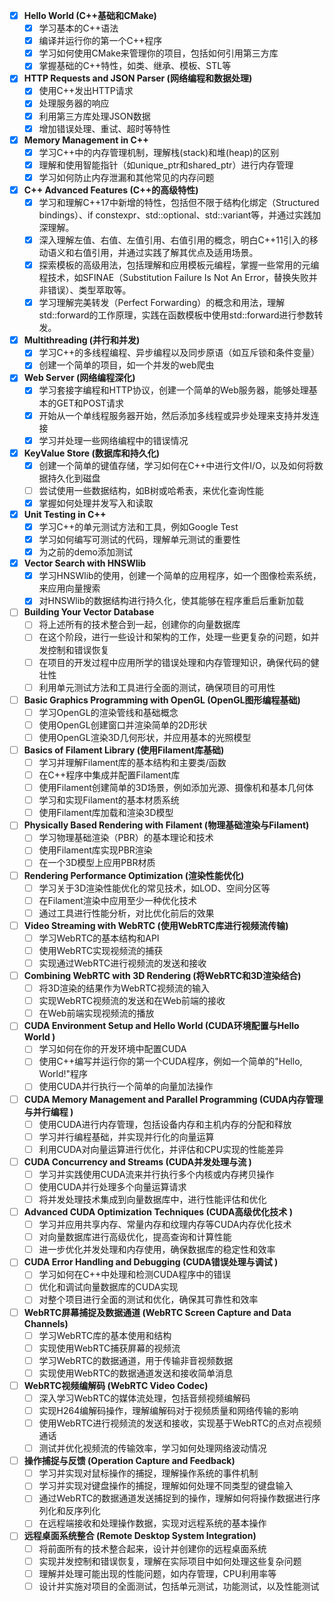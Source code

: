 - [X] **Hello World (C++基础和CMake)**
   - [X] 学习基本的C++语法
   - [X] 编译并运行你的第一个C++程序
   - [X] 学习如何使用CMake来管理你的项目，包括如何引用第三方库
   - [X] 掌握基础的C++特性，如类、继承、模板、STL等

- [X] **HTTP Requests and JSON Parser (网络编程和数据处理)**
   - [X] 使用C++发出HTTP请求
   - [X] 处理服务器的响应
   - [X] 利用第三方库处理JSON数据
   - [X] 增加错误处理、重试、超时等特性

- [X] **Memory Management in C++**
   - [X] 学习C++中的内存管理机制，理解栈(stack)和堆(heap)的区别
   - [X] 理解和使用智能指针（如unique_ptr和shared_ptr）进行内存管理
   - [X] 学习如何防止内存泄漏和其他常见的内存问题

- [X] **C++ Advanced Features (C++的高级特性)**
   - [X] 学习和理解C++17中新增的特性，包括但不限于结构化绑定（Structured bindings）、if constexpr、std::optional、std::variant等，并通过实践加深理解。
   - [X] 深入理解左值、右值、左值引用、右值引用的概念，明白C++11引入的移动语义和右值引用，并通过实践了解其优点及适用场景。
   - [X] 探索模板的高级用法，包括理解和应用模板元编程，掌握一些常用的元编程技术，如SFINAE（Substitution Failure Is Not An Error，替换失败并非错误）、类型萃取等。
   - [X] 学习理解完美转发（Perfect Forwarding）的概念和用法，理解std::forward的工作原理，实践在函数模板中使用std::forward进行参数转发。

- [X] **Multithreading (并行和并发)**
   - [X] 学习C++的多线程编程、异步编程以及同步原语（如互斥锁和条件变量）
   - [X] 创建一个简单的项目，如一个并发的web爬虫

- [X] **Web Server (网络编程深化)**
   - [X] 学习套接字编程和HTTP协议，创建一个简单的Web服务器，能够处理基本的GET和POST请求
   - [X] 开始从一个单线程服务器开始，然后添加多线程或异步处理来支持并发连接
   - [X] 学习并处理一些网络编程中的错误情况

- [X] **KeyValue Store (数据库和持久化)**
   - [X] 创建一个简单的键值存储，学习如何在C++中进行文件I/O，以及如何将数据持久化到磁盘
   - [ ] 尝试使用一些数据结构，如B树或哈希表，来优化查询性能
   - [X] 掌握如何处理并发写入和读取

- [X] **Unit Testing in C++**
   - [X] 学习C++的单元测试方法和工具，例如Google Test
   - [X] 学习如何编写可测试的代码，理解单元测试的重要性
   - [X] 为之前的demo添加测试

- [X] **Vector Search with HNSWlib**
   - [X] 学习HNSWlib的使用，创建一个简单的应用程序，如一个图像检索系统，来应用向量搜索
   - [X] 对HNSWlib的数据结构进行持久化，使其能够在程序重启后重新加载

- [ ] **Building Your Vector Database**
   - [ ] 将上述所有的技术整合到一起，创建你的向量数据库
   - [ ] 在这个阶段，进行一些设计和架构的工作，处理一些更复杂的问题，如并发控制和错误恢复
   - [ ] 在项目的开发过程中应用所学的错误处理和内存管理知识，确保代码的健壮性
   - [ ] 利用单元测试方法和工具进行全面的测试，确保项目的可用性

- [ ] **Basic Graphics Programming with OpenGL (OpenGL图形编程基础)**
   - [ ] 学习OpenGL的渲染管线和基础概念
   - [ ] 使用OpenGL创建窗口并渲染简单的2D形状
   - [ ] 使用OpenGL渲染3D几何形状，并应用基本的光照模型

- [ ] **Basics of Filament Library (使用Filament库基础)**
   - [ ] 学习并理解Filament库的基本结构和主要类/函数
   - [ ] 在C++程序中集成并配置Filament库
   - [ ] 使用Filament创建简单的3D场景，例如添加光源、摄像机和基本几何体
   - [ ] 学习和实现Filament的基本材质系统
   - [ ] 使用Filament库加载和渲染3D模型

- [ ] **Physically Based Rendering with Filament (物理基础渲染与Filament)**
   - [ ] 学习物理基础渲染（PBR）的基本理论和技术
   - [ ] 使用Filament库实现PBR渲染
   - [ ] 在一个3D模型上应用PBR材质

- [ ] **Rendering Performance Optimization (渲染性能优化)**
   - [ ] 学习关于3D渲染性能优化的常见技术，如LOD、空间分区等
   - [ ] 在Filament渲染中应用至少一种优化技术
   - [ ] 通过工具进行性能分析，对比优化前后的效果

- [ ] **Video Streaming with WebRTC (使用WebRTC库进行视频流传输)**
   - [ ] 学习WebRTC的基本结构和API
   - [ ] 使用WebRTC实现视频流的捕获
   - [ ] 实现通过WebRTC进行视频流的发送和接收

- [ ] **Combining WebRTC with 3D Rendering (将WebRTC和3D渲染结合)**
   - [ ] 将3D渲染的结果作为WebRTC视频流的输入
   - [ ] 实现WebRTC视频流的发送和在Web前端的接收
   - [ ] 在Web前端实现视频流的播放

- [ ] **CUDA Environment Setup and Hello World (CUDA环境配置与Hello World )**
   - [ ] 学习如何在你的开发环境中配置CUDA
   - [ ] 使用C++编写并运行你的第一个CUDA程序，例如一个简单的"Hello, World!"程序
   - [ ] 使用CUDA并行执行一个简单的向量加法操作

- [ ] **CUDA Memory Management and Parallel Programming (CUDA内存管理与并行编程 )**
   - [ ] 使用CUDA进行内存管理，包括设备内存和主机内存的分配和释放
   - [ ] 学习并行编程基础，并实现并行化的向量运算
   - [ ] 利用CUDA对向量运算进行优化，并评估和CPU实现的性能差异

- [ ] **CUDA Concurrency and Streams (CUDA并发处理与流 )**
   - [ ] 学习并实践使用CUDA流来并行执行多个内核或内存拷贝操作
   - [ ] 使用CUDA并行处理多个向量运算请求
   - [ ] 将并发处理技术集成到向量数据库中，进行性能评估和优化

- [ ] **Advanced CUDA Optimization Techniques (CUDA高级优化技术 )**
   - [ ] 学习并应用共享内存、常量内存和纹理内存等CUDA内存优化技术
   - [ ] 对向量数据库进行高级优化，提高查询和计算性能
   - [ ] 进一步优化并发处理和内存使用，确保数据库的稳定性和效率

- [ ] **CUDA Error Handling and Debugging (CUDA错误处理与调试 )**
   - [ ] 学习如何在C++中处理和检测CUDA程序中的错误
   - [ ] 优化和调试向量数据库的CUDA实现
   - [ ] 对整个项目进行全面的测试和优化，确保其可靠性和效率

- [ ] **WebRTC屏幕捕捉及数据通道 (WebRTC Screen Capture and Data Channels)**
   - [ ] 学习WebRTC库的基本使用和结构
   - [ ] 实现使用WebRTC捕获屏幕的视频流
   - [ ] 学习WebRTC的数据通道，用于传输非音视频数据
   - [ ] 实现使用WebRTC的数据通道发送和接收简单消息

- [ ] **WebRTC视频编解码 (WebRTC Video Codec)**
   - [ ] 深入学习WebRTC的媒体流处理，包括音频视频编解码
   - [ ] 实现H264编解码操作，理解编解码对于视频质量和网络传输的影响
   - [ ] 使用WebRTC进行视频流的发送和接收，实现基于WebRTC的点对点视频通话
   - [ ] 测试并优化视频流的传输效率，学习如何处理网络波动情况

- [ ] **操作捕捉与反馈 (Operation Capture and Feedback)**
   - [ ] 学习并实现对鼠标操作的捕捉，理解操作系统的事件机制
   - [ ] 学习并实现对键盘操作的捕捉，理解如何处理不同类型的键盘输入
   - [ ] 通过WebRTC的数据通道发送捕捉到的操作，理解如何将操作数据进行序列化和反序列化
   - [ ] 在远程端接收和处理操作数据，实现对远程系统的基本操作

- [ ] **远程桌面系统整合 (Remote Desktop System Integration)**
   - [ ] 将前面所有的技术整合起来，设计并创建你的远程桌面系统
   - [ ] 实现并发控制和错误恢复，理解在实际项目中如何处理这些复杂问题
   - [ ] 理解并处理可能出现的性能问题，如内存管理，CPU利用率等
   - [ ] 设计并实施对项目的全面测试，包括单元测试，功能测试，以及性能测试
